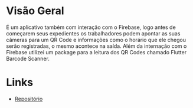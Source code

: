 # Visão Geral

É um aplicativo também com interação com o Firebase, logo antes de começarem seus expedientes os trabalhadores podem apontar as suas câmeras para um QR Code e informações como o horário que ele chegou serão registradas, o mesmo acontece na saída. Além da internação com o Firebase utilizei um package para a leitura dos QR Codes chamado Flutter Barcode Scanner.  

# Links

* [Repositório](https://github.com/Rafael-N-Moura/worker-register)
